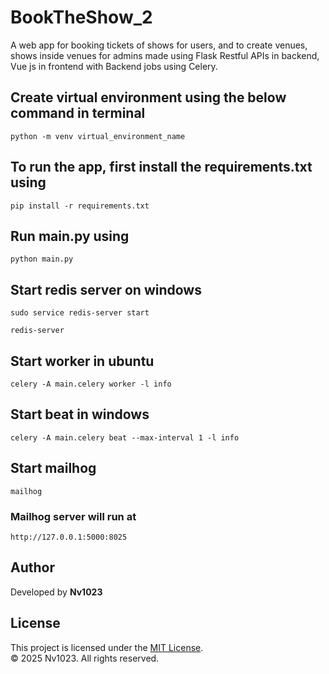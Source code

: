 # BookTheShow_2
A web app for booking tickets of shows for users, and to create venues, shows inside venues for admins made using Flask Restful APIs in backend, Vue js in frontend with Backend jobs using Celery.

## Create virtual environment using the below command in terminal
```python -m venv virtual_environment_name```

## To run the app, first install the requirements.txt using
```pip install -r requirements.txt```

## Run main.py using
```python main.py```

## Start redis server on windows
```sudo service redis-server start```

```redis-server```

## Start worker in ubuntu
```celery -A main.celery worker -l info```

## Start beat in windows
```celery -A main.celery beat --max-interval 1 -l info```

## Start mailhog
```mailhog```

### Mailhog server will run at 
```http://127.0.0.1:5000:8025```

## Author
Developed by **Nv1023**

## License

This project is licensed under the [MIT License](./LICENSE).  
© 2025 Nv1023. All rights reserved.
